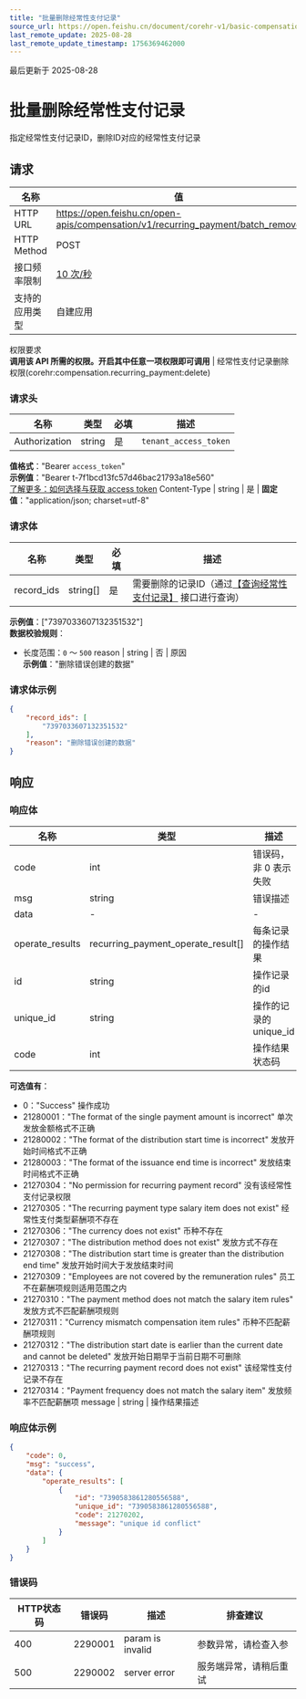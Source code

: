 ```yaml
---
title: "批量删除经常性支付记录"
source_url: https://open.feishu.cn/document/corehr-v1/basic-compensation/recurring_payment/batch_remove
last_remote_update: 2025-08-28
last_remote_update_timestamp: 1756369462000
---
```

最后更新于 2025-08-28

# 批量删除经常性支付记录

指定经常性支付记录ID，删除ID对应的经常性支付记录

## 请求
名称 | 值
---|---
HTTP URL | https://open.feishu.cn/open-apis/compensation/v1/recurring_payment/batch_remove
HTTP Method | POST
接口频率限制 | [10 次/秒](https://open.feishu.cn/document/ukTMukTMukTM/uUzN04SN3QjL1cDN)
支持的应用类型 | 自建应用
权限要求  
            **调用该 API 所需的权限。开启其中任意一项权限即可调用** | 经常性支付记录删除权限(corehr:compensation.recurring_payment:delete)

### 请求头

名称 | 类型 | 必填 | 描述
--- | --- | --- | ---
Authorization | string | 是 | `tenant_access_token`  
**值格式**："Bearer `access_token`"  
**示例值**："Bearer t-7f1bcd13fc57d46bac21793a18e560"  
[了解更多：如何选择与获取 access token](https://open.feishu.cn/document/uAjLw4CM/ugTN1YjL4UTN24CO1UjN/trouble-shooting/how-to-choose-which-type-of-token-to-use)
Content-Type | string | 是 | **固定值**："application/json; charset=utf-8"

### 请求体

名称 | 类型 | 必填 | 描述
--- | --- | --- | ---
record_ids | string\[\] | 是 | 需要删除的记录ID（通过[【查询经常性支付记录】](https://open.feishu.cn/document/uAjLw4CM/ukTMukTMukTM/compensation-v1/recurring_payment/query) 接口进行查询）  
**示例值**：["7397033607132351532"]  
**数据校验规则**：  
- 长度范围：`0` ～ `500`
reason | string | 否 | 原因  
**示例值**："删除错误创建的数据"

### 请求体示例
```json
{
    "record_ids": [
        "7397033607132351532"
    ],
    "reason": "删除错误创建的数据"
}
```

## 响应

### 响应体

名称 | 类型 | 描述
--- | --- | ---
code | int | 错误码，非 0 表示失败
msg | string | 错误描述
data | \- | \-
operate_results | recurring_payment_operate_result\[\] | 每条记录的操作结果
id | string | 操作记录的id
unique_id | string | 操作的记录的 unique_id
code | int | 操作结果状态码  
**可选值有**：  
- 0："Success" 操作成功  
- 21280001："The format of the single payment amount is incorrect" 单次发放金额格式不正确  
- 21280002："The format of the distribution start time is incorrect" 发放开始时间格式不正确  
- 21280003："The format of the issuance end time is incorrect" 发放结束时间格式不正确  
- 21270304："No permission for recurring payment record" 没有该经常性支付记录权限  
- 21270305："The recurring payment type salary item does not exist" 经常性支付类型薪酬项不存在  
- 21270306："The currency does not exist" 币种不存在  
- 21270307："The distribution method does not exist" 发放方式不存在  
- 21270308："The distribution start time is greater than the distribution end time" 发放开始时间大于发放结束时间  
- 21270309："Employees are not covered by the remuneration rules" 员工不在薪酬项规则适用范围之内  
- 21270310："The payment method does not match the salary item rules" 发放方式不匹配薪酬项规则  
- 21270311："Currency mismatch compensation item rules" 币种不匹配薪酬项规则  
- 21270312："The distribution start date is earlier than the current date and cannot be deleted" 发放开始日期早于当前日期不可删除  
- 21270313："The recurring payment record does not exist" 该经常性支付记录不存在  
- 21270314："Payment frequency does not match the salary item" 发放频率不匹配薪酬项
message | string | 操作结果描述

### 响应体示例
```json
{
    "code": 0,
    "msg": "success",
    "data": {
        "operate_results": [
            {
                "id": "7390583861280556588",
                "unique_id": "7390583861280556588",
                "code": 21270202,
                "message": "unique id conflict"
            }
        ]
    }
}
```

### 错误码

HTTP状态码 | 错误码 | 描述 | 排查建议
--- | --- | --- | ---
400 | 2290001 | param is invalid | 参数异常，请检查入参
500 | 2290002 | server error | 服务端异常，请稍后重试
